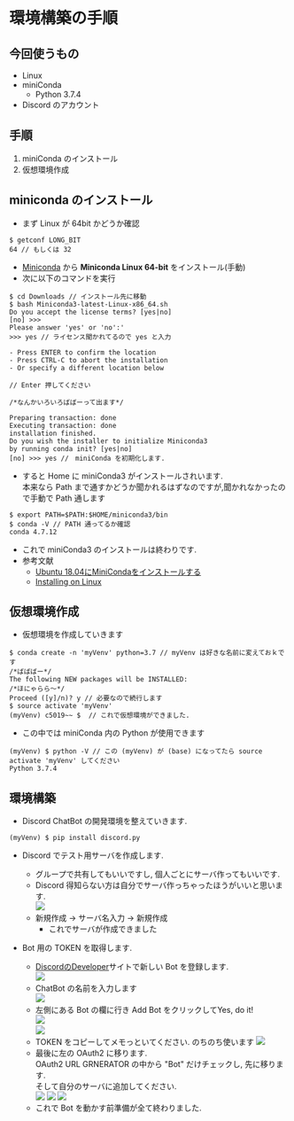 
# 環境構築の手順

## 今回使うもの
- Linux
- miniConda
    - Python 3.7.4
- Discord のアカウント

## 手順
1. miniConda のインストール
2. 仮想環境作成

## miniconda のインストール
- まず Linux が 64bit かどうか確認
```
$ getconf LONG_BIT
64 // もしくは 32
```
- [Miniconda](https://docs.conda.io/en/latest/miniconda.html) から **Miniconda Linux 64-bit** をインストール(手動)
- 次に以下のコマンドを実行
```
$ cd Downloads // インストール先に移動
$ bash Miniconda3-latest-Linux-x86_64.sh
Do you accept the license terms? [yes|no]
[no] >>> 
Please answer 'yes' or 'no':'
>>> yes // ライセンス聞かれてるので yes と入力

- Press ENTER to confirm the location
- Press CTRL-C to abort the installation
- Or specify a different location below

// Enter 押してください

/*なんかいろいろばばーって出ます*/

Preparing transaction: done
Executing transaction: done
installation finished.
Do you wish the installer to initialize Miniconda3
by running conda init? [yes|no]
[no] >>> yes //　miniConda を初期化します.
```
- すると Home に miniConda3 がインストールされいます.<br>
本来なら Path まで通すかどうか聞かれるはずなのですが,聞かれなかったので手動で Path 通します
```
$ export PATH=$PATH:$HOME/miniconda3/bin
$ conda -V // PATH 通ってるか確認
conda 4.7.12
```
- これで miniConda3 のインストールは終わりです.
- 参考文献
    - [Ubuntu 18.04にMiniCondaをインストールする](https://codelabo.com/1139/)
    - [Installing on Linux](https://docs.conda.io/projects/conda/en/latest/user-guide/install/linux.html)

## 仮想環境作成
- 仮想環境を作成していきます
```
$ conda create -n 'myVenv' python=3.7 // myVenv は好きな名前に変えておｋです
/*ばばばー*/
The following NEW packages will be INSTALLED:
/*ほにゃらら〜*/
Proceed ([y]/n)? y // 必要なので続行します
$ source activate 'myVenv'
(myVenv) c5019~~ $  // これで仮想環境ができました.
```
- この中では miniConda 内の Python が使用できます
```
(myVenv) $ python -V // この (myVenv) が (base) になってたら source activate 'myVenv' してください
Python 3.7.4
```

## 環境構築
- Discord ChatBot の開発環境を整えていきます.
```
(myVenv) $ pip install discord.py
```
- Discord でテスト用サーバを作成します.
    - グループで共有してもいいですし, 個人ごとにサーバ作ってもいいです.
    - Discord 得知らない方は自分でサーバ作っちゃったほうがいいと思います.<br>
    ![](pict/disc1.png)
    - 新規作成 -> サーバ名入力 -> 新規作成
        - これでサーバが作成できました
        

- Bot 用の TOKEN を取得します.
    - [DiscordのDeveloper](https://discordapp.com/developers/applications/me)サイトで新しい Bot を登録します.<br>
    ![](pict/pict1.png)
    - ChatBot の名前を入力します<br>
    ![](pict/pict2.png)
    - 左側にある Bot の欄に行き Add Bot をクリックしてYes, do it!<br>
    ![](pict/pict3.png)<br>
    ![](pict/pict4.png)<br>
    - TOKEN をコピーしてメモっといてください. のちのち使います
    ![](pict/pict5.png)
    - 最後に左の OAuth2 に移ります.<br>
    OAuth2 URL GRNERATOR の中から "Bot" だけチェックし, 先に移ります.<br>
    そして自分のサーバに追加してください.<br>
    ![](pict/pict6.png)
    ![](pict/pict7.png)
    ![](pict/pictfin.png)
    - これで Bot を動かす前準備が全て終わりました.